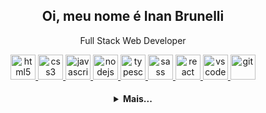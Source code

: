   <h2 align="center">Oi, meu nome é Inan Brunelli</h2>
  <p align="center">Full Stack Web Developer</p>
  
  <p align="center">

   <a href="https://developer.mozilla.org/pt-BR/docs/Web/HTML">
      <img src="https://cdn.jsdelivr.net/gh/devicons/devicon/icons/html5/html5-plain.svg" alt="html5" width="40" height="40"/>
   </a>  
   <a href="https://developer.mozilla.org/pt-BR/docs/Web/CSS">
      <img src="https://cdn.jsdelivr.net/gh/devicons/devicon/icons/css3/css3-plain.svg" alt="css3" width="40" height="40"/>
   </a>
   <a href="https://developer.mozilla.org/en-US/docs/Web/JavaScript">
      <img src="https://cdn.jsdelivr.net/gh/devicons/devicon/icons/javascript/javascript-original.svg" alt="javascript" width="40" height="40"/>
   </a>
   <a href="https://nodejs.org">
      <img src="https://cdn.jsdelivr.net/gh/devicons/devicon/icons/nodejs/nodejs-original.svg" alt="nodejs" width="40" height="40"/>
   </a>
   <a href="https://typescript.org">
      <img src="https://cdn.jsdelivr.net/gh/devicons/devicon/icons/typescript/typescript-original.svg" alt="typescript" width="40" height="40"/>
   </a>
   <a href="https://sass.org">
      <img src="https://cdn.jsdelivr.net/gh/devicons/devicon/icons/sass/sass-original.svg" alt="sass" width="40" height="40"/>
   </a>
  
   <a href="https://react.org">
      <img src="https://cdn.jsdelivr.net/gh/devicons/devicon/icons/react/react-original.svg" alt="react" width="40" height="40"/>
   </a>

   <a href="https://code.visualstudio.com/">
      <img src="https://cdn.jsdelivr.net/gh/devicons/devicon/icons/vscode/vscode-original.svg" alt="vscode" width="40" height="40"/>
   </a>  
   <a href="https://git-scm.com/">
      <img src="https://cdn.jsdelivr.net/gh/devicons/devicon/icons/git/git-original.svg" alt="git" width="40" height="40"/>
   </a>
</p>

<h4 align="center">
<details>
<summary>Mais...</summary>

<p align="center">
  <a href="https://github.com/inanbruneli">
    <img
      align="center"
      height="150em"
      src="https://github-readme-stats.vercel.app/api?username=inanbruneli&show_icons=true&include_all_commits=true&count_private=true&theme=tokyonight"
    />
  </a>
  <a href="https://github.com/inanbruneli">
    <img
      align="center"
      height="150em"
      src="https://github-readme-stats.vercel.app/api/top-langs/?username=inanbruneli&show_icons=true&include_all_commits=true&count_private=true&layout=compact&theme=tokyonight"
    />
  </a>
</p>

<h3 align="center">Trabalhando em:</h3>

<p align="center">
  <a href="https://github.com/inanbruneli/react-todo-app">
    <img
      align="center"
      height="120em"
      src="https://github-readme-stats.vercel.app/api/pin/?username=inanbruneli&repo=react-todo-app&theme=tokyonight">
    </img>
  </a>
</p>

<h3 align="center">Sobre mim:</h3>

<p align="center">
  <a href="https://instagram.com/inanbruneli/">
    <img
      align="center"
      src="https://img.shields.io/badge/Instagram-1C1C1C?style=for-the-badge&logo=instagram&logoColor=00FFFF"
    />
  </a>
  <a href="https://www.linkedin.com/in/inan-brunelli-4b4913b2/">
    <img
         align="center"
         src="https://img.shields.io/badge/LinkedIn-1C1C1C?style=for-the-badge&logo=linkedin&logoColor=00FFFF"
  </a>
</p>
<h5 align="center">@inanbrunelli</h5>
</details>
